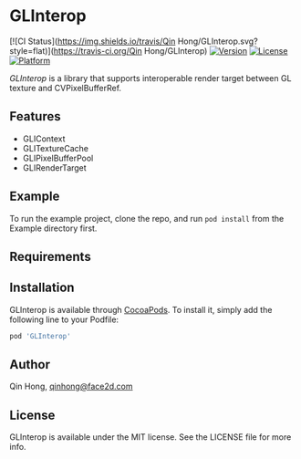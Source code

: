 # GLInterop

[![CI Status](https://img.shields.io/travis/Qin Hong/GLInterop.svg?style=flat)](https://travis-ci.org/Qin Hong/GLInterop)
[![Version](https://img.shields.io/cocoapods/v/GLInterop.svg?style=flat)](https://cocoapods.org/pods/GLInterop)
[![License](https://img.shields.io/cocoapods/l/GLInterop.svg?style=flat)](https://cocoapods.org/pods/GLInterop)
[![Platform](https://img.shields.io/cocoapods/p/GLInterop.svg?style=flat)](https://cocoapods.org/pods/GLInterop)

*GLInterop* is a library that supports interoperable render target between GL texture and CVPixelBufferRef.

## Features

- GLIContext
- GLITextureCache
- GLIPixelBufferPool
- GLIRenderTarget

## Example

To run the example project, clone the repo, and run `pod install` from the Example directory first.

## Requirements

## Installation

GLInterop is available through [CocoaPods](https://cocoapods.org). To install
it, simply add the following line to your Podfile:

```ruby
pod 'GLInterop'
```

## Author

Qin Hong, qinhong@face2d.com

## License

GLInterop is available under the MIT license. See the LICENSE file for more info.
